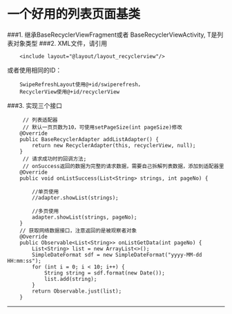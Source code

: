 # 一个好用的列表页面基类

###1. 继承BaseRecyclerViewFragment<T>或者 BaseRecyclerViewActivity<T>, T是列表对象类型
###2. XML文件，请引用

		<include layout="@layout/layout_recyclerview"/>

或者使用相同的ID：

		SwipeRefreshLayout使用@+id/swiperefresh，
		RecyclerView使用@+id/recyclerView

###3. 实现三个接口
>
```
     // 列表适配器
     // 默认一页页数为10，可使用setPageSize(int pageSize)修改
    @Override
    public BaseRecyclerAdapter addListAdapter() {
        return new RecyclerAdapter(this, recyclerView, null);
    }
     // 请求成功时的回调方法;
     // onSuccess返回的数据为完整的请求数据，需要自己拆解列表数据，添加到适配器里
    @Override
    public void onListSuccess(List<String> strings, int pageNo) {

        //单页使用
        //adapter.showList(strings);

        //多页使用
        adapter.showList(strings, pageNo);
    }
    // 获取网络数据接口，注意返回的是被观察者对象
    @Override
    public Observable<List<String>> onListGetData(int pageNo) {
        List<String> list = new ArrayList<>();
        SimpleDateFormat sdf = new SimpleDateFormat("yyyy-MM-dd HH:mm:ss");
        for (int i = 0; i < 10; i++) {
            String string = sdf.format(new Date());
            list.add(string);
        }
        return Observable.just(list);
    }
```
***